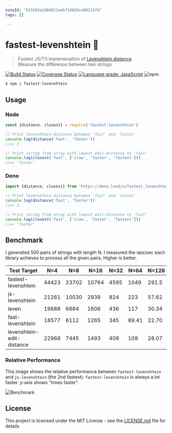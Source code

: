 ```yaml
---
noteId: "015b92e2db9611eeb71d8d3ca991147d"
tags: []

---
```


# fastest-levenshtein :rocket: 
> Fastest JS/TS implemenation of [Levenshtein distance](https://en.wikipedia.org/wiki/Levenshtein_distance).<br>
> Measure the difference between two strings.

[![Build Status](https://travis-ci.org/ka-weihe/fastest-levenshtein.svg?branch=master)](https://travis-ci.org/ka-weihe/fastest-levenshtein)
[![Coverage Status](https://coveralls.io/repos/github/ka-weihe/node-levenshtein/badge.svg?branch=master)](https://coveralls.io/github/ka-weihe/node-levenshtein?branch=master)
[![Language grade: JavaScript](https://img.shields.io/lgtm/grade/javascript/g/ka-weihe/fastest-levenshtein.svg?logo=lgtm&logoWidth=18)](https://lgtm.com/projects/g/ka-weihe/fastest-levenshtein/context:javascript)
![npm](https://img.shields.io/npm/dm/fastest-levenshtein)
```bash
$ npm i fastest-levenshtein
```

## Usage
### Node
```javascript
const {distance, closest} = require('fastest-levenshtein')

// Print levenshtein-distance between 'fast' and 'faster' 
console.log(distance('fast', 'faster'))
//=> 2

// Print string from array with lowest edit-distance to 'fast'
console.log(closest('fast', ['slow', 'faster', 'fastest']))
//=> 'faster'
```

### Deno
```javascript
import {distance, closest} from 'https://deno.land/x/fastest_levenshtein/mod.ts'

// Print levenshtein-distance between 'fast' and 'faster' 
console.log(distance('fast', 'faster'))
//=> 2

// Print string from array with lowest edit-distance to 'fast'
console.log(closest('fast', ['slow', 'faster', 'fastest']))
//=> 'faster'
```

## Benchmark
I generated 500 pairs of strings with length N. I measured the ops/sec each library achieves to process all the given pairs. Higher is better. 

| Test Target               | N=4   | N=8   | N=16  | N=32 | N=64  | N=128 | N=256 | N=512 | N=1024 |
|---------------------------|-------|-------|-------|------|-------|-------|-------|-------|--------|
| fastest-levenshtein       | 44423 | 23702 | 10764 | 4595 | 1049  | 291.5 | 86.64 | 22.24 | 5.473  |
| js-levenshtein            | 21261 | 10030 | 2939  | 824  | 223   | 57.62 | 14.77 | 3.717 | 0.934  |
| leven                     | 19688 | 6884  | 1606  | 436  | 117   | 30.34 | 7.604 | 1.929 | 0.478  |
| fast-levenshtein          | 18577 | 6112  | 1265  | 345  | 89.41 | 22.70 | 5.676 | 1.428 | 0.348  |
| levenshtein-edit-distance | 22968 | 7445  | 1493  | 409  | 109   | 28.07 | 7.095 | 1.789 | 0.445  |

### Relative Performance
This image shows the relative performance between `fastest-levenshtein` and `js-levenshtein` (the 2nd fastest). `fastest-levenshtein` is always a lot faster. y-axis shows "times faster".

![Benchmark](/images/relaperf.png)

## License
This project is licensed under the MIT License - see the [LICENSE.md](LICENSE.md) file for details

